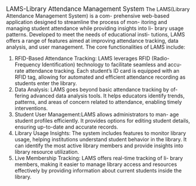 <big>LAMS-Library Attendance Management System</big>
The LAMS(Library Attendance Management System) is a com-
prehensive web-based application designed to streamline the process of mon-
itoring and managing student attendance while providing insights into li-
brary usage patterns. Developed to meet the needs of educational insti-
tutions, LAMS offers a range of features aimed at improving attendance
tracking, data analysis, and user management.
The core functionalities of LAMS include:
1. RFID-Based Attendance Tracking: LAMS leverages RFID (Radio-
Frequency Identification) technology to facilitate seamless and accu-
rate attendance tracking. Each student’s ID card is equipped with an
RFID tag, allowing for automated and efficient attendance recording
as students enter the library.
2. Data Analysis: LAMS goes beyond basic attendance tracking by of-
fering advanced data analysis tools. It helps educators identify trends,
patterns, and areas of concern related to attendance, enabling timely
interventions.
3. Student User Management:LAMS allows administrators to man-
age student profiles efficiently. It provides options for editing student
details, ensuring up-to-date and accurate records.
4. Library Usage Insights: The system includes features to monitor
library usage, helping institutions understand student behavior in the
library. It can identify the most active library members and provide
insights into library resource utilization.
5. Live Membership Tracking: LAMS offers real-time tracking of li-
brary members, making it easier to manage library access and resources
effectively by providing information about current students inside the
library.
